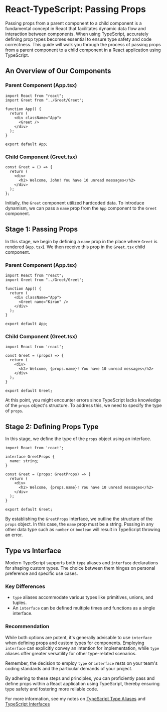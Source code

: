 # React-TypeScript: Passing Props

Passing props from a parent component to a child component is a fundamental concept in React that facilitates dynamic data flow and interaction between components. When using TypeScript, accurately defining prop types becomes essential to ensure type safety and code correctness. This guide will walk you through the process of passing props from a parent component to a child component in a React application using TypeScript.

## An Overview of Our Components

### Parent Component (App.tsx)

```tsx
import React from "react";
import Greet from "../Greet/Greet";

function App() {
  return (
    <div className="App">
      <Greet />
    </div>
  );
}

export default App;
```

### Child Component (Greet.tsx)

```tsx
const Greet = () => {
  return (
    <div>
      <h2> Welcome, John! You have 10 unread messages</h2>
    </div>
  );
};
```

Initially, the `Greet` component utilized hardcoded data. To introduce dynamism, we can pass a `name` prop from the `App` component to the `Greet` component.

## Stage 1: Passing Props

In this stage, we begin by defining a `name` prop in the place where `Greet` is rendered (`App.tsx`). We then receive this prop in the `Greet.tsx` child component.

### Parent Component (App.tsx)

```tsx
import React from "react";
import Greet from "../Greet/Greet";

function App() {
  return (
    <div className="App">
      <Greet name="Kiran" />
    </div>
  );
}

export default App;
```

### Child Component (Greet.tsx)

```tsx
import React from 'react';

const Greet = (props) => {
  return (
    <div>
      <h2> Welcome, {props.name}! You have 10 unread messages</h2>
    </div>
  );
}

export default Greet;
```

At this point, you might encounter errors since TypeScript lacks knowledge of the `props` object's structure. To address this, we need to specify the type of `props`.

## Stage 2: Defining Props Type

In this stage, we define the type of the `props` object using an interface.

```tsx
import React from 'react';

interface GreetProps {
  name: string;
}

const Greet = (props: GreetProps) => {
  return (
    <div>
      <h2> Welcome, {props.name}! You have 10 unread messages</h2>
    </div>
  );
}

export default Greet;
```

By establishing the `GreetProps` interface, we outline the structure of the `props` object. In this case, the `name` prop must be a string. Psssing in any other data type such as `number` or `boolean` will result in TypeScript throwing an error.

## Type vs Interface

Modern TypeScript supports both `type` aliases and `interface` declarations for shaping custom types. The choice between them hinges on personal preference and specific use cases.

### Key Differences

- `type` aliases accommodate various types like primitives, unions, and tuples.
- An `interface` can be defined multiple times and functions as a single interface.

### Recommendation

While both options are potent, it's generally advisable to use `interface` when defining props and custom types for components. Employing `interface` can explicitly convey an intention for implementation, while `type` aliases offer greater versatility for other type-related scenarios.

Remember, the decision to employ `type` or `interface` rests on your team's coding standards and the particular demands of your project.

By adhering to these steps and principles, you can proficiently pass and define props within a React application using TypeScript, thereby ensuring type safety and fostering more reliable code.

For more information, see my notes on [TypeScript Type Aliases](./../../ts-for-beginners/ALIASES.md) and [TypeScript Interfaces](././../../ts-for-beginners/INTERFACES.md)
